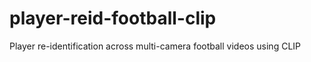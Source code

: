 # player-reid-football-clip
Player re-identification across multi-camera football videos using CLIP
